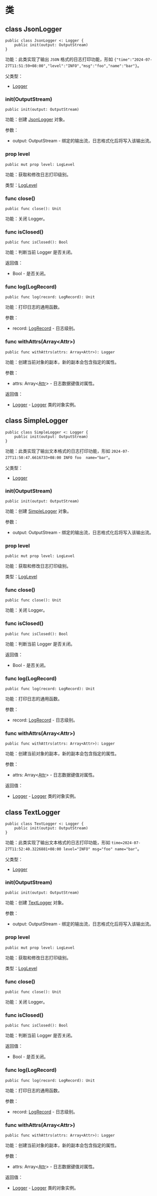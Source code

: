 # 类

## class JsonLogger

```cangjie
public class JsonLogger <: Logger {
    public init(output: OutputStream)
}
```

功能：此类实现了输出 `JSON` 格式的日志打印功能，形如 `{"time":"2024-07-27T11:51:59+08:00","level":"INFO","msg":"foo","name":"bar"}`。

父类型：

- [Logger](../../log/log_package_api/log_package_classes.md#class-logger)

### init(OutputStream)

```cangjie
public init(output: OutputStream)
```

功能：创建 [JsonLogger](logger_package_classes.md#class-jsonlogger) 对象。

参数：

- output: OutputStream - 绑定的输出流，日志格式化后将写入该输出流。

### prop level

```cangjie
public mut prop level: LogLevel
```

功能：获取和修改日志打印级别。

类型：[LogLevel](../../log/log_package_api/log_package_structs.md#struct-loglevel)

### func close()

```cangjie
public func close(): Unit
```

功能：关闭 Logger。

### func isClosed()

```cangjie
public func isClosed(): Bool
```

功能：判断当前 Logger 是否关闭。

返回值：

- Bool - 是否关闭。

### func log(LogRecord)

```cangjie
public func log(record: LogRecord): Unit
```

功能：打印日志的通用函数。

参数：

- record: [LogRecord](../../log/log_package_api/log_package_classes.md#class-logrecord) - 日志级别。

### func withAttrs(Array\<Attr>)

```cangjie
public func withAttrs(attrs: Array<Attr>): Logger
```

功能：创建当前对象的副本，新的副本会包含指定的属性。

参数：

- attrs: Array\<[Attr](../../log/log_package_api/log_package_types.md#type-attr)> - 日志数据键值对属性。

返回值：

- [Logger](../../log/log_package_api/log_package_classes.md#class-logger) - [Logger](../../log/log_package_api/log_package_classes#class-logger) 类的对象实例。

## class SimpleLogger

```cangjie
public class SimpleLogger <: Logger {
    public init(output: OutputStream)
}
```

功能：此类实现了输出文本格式的日志打印功能，形如 `2024-07-27T11:50:47.6616733+08:00 INFO foo  name="bar"`。

父类型：

- [Logger](../../log/log_package_api/log_package_classes.md#class-logger)

### init(OutputStream)

```cangjie
public init(output: OutputStream)
```

功能：创建 [SimpleLogger](logger_package_classes.md#class-simplelogger) 对象。

参数：

- output: OutputStream - 绑定的输出流，日志格式化后将写入该输出流。

### prop level

```cangjie
public mut prop level: LogLevel
```

功能：获取和修改日志打印级别。

类型：[LogLevel](../../log/log_package_api/log_package_structs.md#struct-loglevel)

### func close()

```cangjie
public func close(): Unit
```

功能：关闭 Logger。

### func isClosed()

```cangjie
public func isClosed(): Bool
```

功能：判断当前 Logger 是否关闭。

返回值：

- Bool - 是否关闭。

### func log(LogRecord)

```cangjie
public func log(record: LogRecord): Unit
```

功能：打印日志的通用函数。

参数：

- record: [LogRecord](../../log/log_package_api/log_package_classes.md#class-logrecord) - 日志级别。

### func withAttrs(Array\<Attr>)

```cangjie
public func withAttrs(attrs: Array<Attr>): Logger
```

功能：创建当前对象的副本，新的副本会包含指定的属性。

参数：

- attrs: Array\<[Attr](../../log/log_package_api/log_package_types.md#type-attr)> - 日志数据键值对属性。

返回值：

- [Logger](../../log/log_package_api/log_package_classes#class-logger) - [Logger](../../log/log_package_api/log_package_classes#class-logger) 类的对象实例。

## class TextLogger

```cangjie
public class TextLogger <: Logger {
    public init(output: OutputStream)
}
```

功能：此类实现了输出文本格式的日志打印功能，形如 `time=2024-07-27T11:52:40.3226881+08:00 level="INFO" msg="foo" name="bar"`。

父类型：

- [Logger](../../log/log_package_api/log_package_classes.md#class-logger)

### init(OutputStream)

```cangjie
public init(output: OutputStream)
```

功能：创建 [TextLogger](logger_package_classes.md#class-textlogger) 对象。

参数：

- output: OutputStream - 绑定的输出流，日志格式化后将写入该输出流。

### prop level

```cangjie
public mut prop level: LogLevel
```

功能：获取和修改日志打印级别。

类型：[LogLevel](../../log/log_package_api/log_package_structs.md#struct-loglevel)

### func close()

```cangjie
public func close(): Unit
```

功能：关闭 Logger。

### func isClosed()

```cangjie
public func isClosed(): Bool
```

功能：判断当前 Logger 是否关闭。

返回值：

- Bool - 是否关闭。

### func log(LogRecord)

```cangjie
public func log(record: LogRecord): Unit
```

功能：打印日志的通用函数。

参数：

- record: [LogRecord](../../log/log_package_api/log_package_classes.md#class-logrecord) - 日志级别。

### func withAttrs(Array\<Attr>)

```cangjie
public func withAttrs(attrs: Array<Attr>): Logger
```

功能：创建当前对象的副本，新的副本会包含指定的属性。

参数：

- attrs: Array\<[Attr](../../log/log_package_api/log_package_types.md#type-attr)> - 日志数据键值对属性。

返回值：

- [Logger](../../log/log_package_api/log_package_classes#class-logger) - [Logger](../../log/log_package_api/log_package_classes#class-logger) 类的对象实例。
